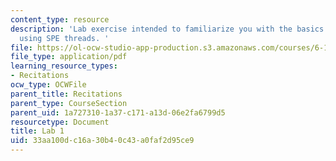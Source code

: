 ```yaml
---
content_type: resource
description: 'Lab exercise intended to familiarize you with the basics of DMA and
  using SPE threads. '
file: https://ol-ocw-studio-app-production.s3.amazonaws.com/courses/6-189-multicore-programming-primer-january-iap-2007/33aa100dc16a30b40c43a0faf2d95ce9_lab1.pdf
file_type: application/pdf
learning_resource_types:
- Recitations
ocw_type: OCWFile
parent_title: Recitations
parent_type: CourseSection
parent_uid: 1a727310-1a37-c171-a13d-06e2fa6799d5
resourcetype: Document
title: Lab 1
uid: 33aa100d-c16a-30b4-0c43-a0faf2d95ce9
---
```

